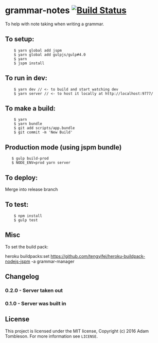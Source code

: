 # grammar-notes [![Build Status](https://travis-ci.org/rek/grammar-notes.svg?branch=master)](https://travis-ci.org/rek/grammar-notes)

To help with note taking when writing a grammar.

## To setup:

```
	$ yarn global add jspm
	$ yarn global add gulpjs/gulp#4.0
	$ yarn
	$ jspm install
```

## To run in dev:

```
	$ yarn dev // <- to build and start watching dev
	$ yarn server // <- to host it locally at http://localhost:9777/
```

## To make a build:

```
	$ yarn
	$ yarn bundle
	$ git add scripts/app.bundle
	$ git commit -m 'New Build'
```

## Production mode (using jspm bundle)

```
   $ gulp build-prod
   $ NODE_ENV=prod yarn server
```

## To deploy:

Merge into release branch

## To test:

```
	$ npm install
	$ gulp test
```

## Misc

To set the build pack:

heroku buildpacks:set https://github.com/tengyifei/heroku-buildpack-nodejs-jspm -a grammar-manager

## Changelog

### 0.2.0 - Server taken out

### 0.1.0 - Server was built in

## License

This project is licensed under the MIT license, Copyright (c) 2016 Adam Tombleson. For more information see `LICENSE`.
